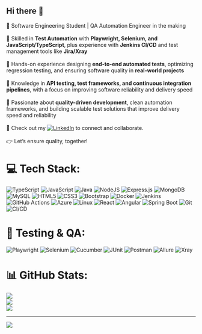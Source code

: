 ## Hi there 👋

👋 Software Engineering Student | QA Automation Engineer in the making  <br><br>🔧 Skilled in **Test Automation** with **Playwright, Selenium, and JavaScript/TypeScript**, plus experience with **Jenkins CI/CD** and test management tools like **Jira/Xray**  <br><br>🧪 Hands-on experience designing **end-to-end automated tests**, optimizing regression testing, and ensuring software quality in **real-world projects**  <br><br>🧠 Knowledge in **API testing, test frameworks, and continuous integration pipelines**, with a focus on improving software reliability and delivery speed  <br><br>🚀 Passionate about **quality-driven development**, clean automation frameworks, and building scalable test solutions that improve delivery speed and reliability  <br><br>🔗 Check out my [![LinkedIn](https://img.shields.io/badge/LinkedIn-%230077B5.svg?style=for-the-badge&logo=linkedin&logoColor=white)](https://www.linkedin.com/in/achraf-hadrich/) to connect and collaborate.  <br><br>👉 Let’s ensure quality, together!  <br>


# 💻 Tech Stack:
![TypeScript](https://img.shields.io/badge/typescript-%23007ACC.svg?style=for-the-badge&logo=typescript&logoColor=white)
![JavaScript](https://img.shields.io/badge/javascript-%23323330.svg?style=for-the-badge&logo=javascript&logoColor=%23F7DF1E)
![Java](https://img.shields.io/badge/java-%23ED8B00.svg?style=for-the-badge&logo=openjdk&logoColor=white)
![NodeJS](https://img.shields.io/badge/node.js-6DA55F?style=for-the-badge&logo=node.js&logoColor=white)
![Express.js](https://img.shields.io/badge/express.js-%23404d59.svg?style=for-the-badge&logo=express&logoColor=%2361DAFB)
![MongoDB](https://img.shields.io/badge/MongoDB-%234ea94b.svg?style=for-the-badge&logo=mongodb&logoColor=white)
![MySQL](https://img.shields.io/badge/mysql-4479A1.svg?style=for-the-badge&logo=mysql&logoColor=white)
![HTML5](https://img.shields.io/badge/html5-%23E34F26.svg?style=for-the-badge&logo=html5&logoColor=white)
![CSS3](https://img.shields.io/badge/css3-%231572B6.svg?style=for-the-badge&logo=css3&logoColor=white)
![Bootstrap](https://img.shields.io/badge/bootstrap-%238511FA.svg?style=for-the-badge&logo=bootstrap&logoColor=white)
![Docker](https://img.shields.io/badge/docker-%230db7ed.svg?style=for-the-badge&logo=docker&logoColor=white)
![Jenkins](https://img.shields.io/badge/jenkins-%232C5263.svg?style=for-the-badge&logo=jenkins&logoColor=white)
![GitHub Actions](https://img.shields.io/badge/github%20actions-%232671E5.svg?style=for-the-badge&logo=githubactions&logoColor=white)
![Azure](https://img.shields.io/badge/azure-%230072C6.svg?style=for-the-badge&logo=microsoftazure&logoColor=white)
![Linux](https://img.shields.io/badge/Linux-FCC624?style=for-the-badge&logo=linux&logoColor=black)
![React](https://img.shields.io/badge/react-%2320232a.svg?style=for-the-badge&logo=react&logoColor=%2361DAFB)
![Angular](https://img.shields.io/badge/angular-%23DD0031.svg?style=for-the-badge&logo=angular&logoColor=white)
![Spring Boot](https://img.shields.io/badge/spring%20boot-%236DB33F.svg?style=for-the-badge&logo=springboot&logoColor=white)
![Git](https://img.shields.io/badge/git-%23F05033.svg?style=for-the-badge&logo=git&logoColor=white)
![CI/CD](https://img.shields.io/badge/CI%2FCD-%23FF6C37.svg?style=for-the-badge&logoColor=white)

# 🧪 Testing & QA:
![Playwright](https://img.shields.io/badge/🎭%20Playwright-%232EAD33.svg?style=for-the-badge&logo=playwright&logoColor=white)
![Selenium](https://img.shields.io/badge/Selenium-%2343B02A.svg?style=for-the-badge&logo=selenium&logoColor=white)
![Cucumber](https://img.shields.io/badge/Cucumber-%2323D96C.svg?style=for-the-badge&logo=cucumber&logoColor=white)
![JUnit](https://img.shields.io/badge/JUnit-%2325A162.svg?style=for-the-badge&logo=junit5&logoColor=white)
![Postman](https://img.shields.io/badge/Postman-FF6C37?style=for-the-badge&logo=postman&logoColor=white)
![Allure](https://img.shields.io/badge/📊%20Allure%20Report-%23E3608E.svg?style=for-the-badge&logo=allure&logoColor=white)
![Xray](https://img.shields.io/badge/Xray%20Test%20Management-1A5E9A?style=for-the-badge&logo=jira&logoColor=white)

# 📊 GitHub Stats:
![](https://github-readme-stats.vercel.app/api?username=AchrafHad&theme=dark&hide_border=false&include_all_commits=false&count_private=false)<br/>
![](https://nirzak-streak-stats.vercel.app/?user=AchrafHad&theme=dark&hide_border=false)<br/>
![](https://github-readme-stats.vercel.app/api/top-langs/?username=AchrafHad&theme=dark&hide_border=false&include_all_commits=false&count_private=false&layout=compact)

---
[![](https://visitcount.itsvg.in/api?id=AchrafHad&icon=0&color=0)](https://visitcount.itsvg.in)

